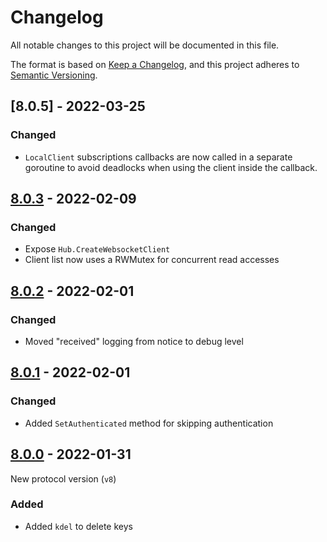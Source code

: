 # Changelog

All notable changes to this project will be documented in this file.

The format is based on [Keep a Changelog](https://keepachangelog.com/en/1.0.0/),
and this project adheres to [Semantic Versioning](https://semver.org/spec/v2.0.0.html).

## [8.0.5] - 2022-03-25

### Changed

- `LocalClient` subscriptions callbacks are now called in a separate goroutine to avoid deadlocks when using the client inside the callback.

## [8.0.3] - 2022-02-09

### Changed

- Expose `Hub.CreateWebsocketClient`
- Client list now uses a RWMutex for concurrent read accesses

## [8.0.2] - 2022-02-01

### Changed

- Moved "received" logging from notice to debug level

## [8.0.1] - 2022-02-01

### Changed

- Added `SetAuthenticated` method for skipping authentication

## [8.0.0] - 2022-01-31

New protocol version (`v8`)

### Added

- Added `kdel` to delete keys

[current]: https://github.com/strimertul/kilovolt/compare/v8.0.3...HEAD
[8.0.4]: https://github.com/strimertul/kilovolt/compare/v8.0.3...v8.0.4
[8.0.3]: https://github.com/strimertul/kilovolt/compare/v8.0.2...v8.0.3
[8.0.2]: https://github.com/strimertul/kilovolt/compare/v8.0.1...v8.0.2
[8.0.1]: https://github.com/strimertul/kilovolt/compare/v8.0.0...v8.0.1
[8.0.0]: https://github.com/strimertul/kilovolt/compare/v7.2.4...v8.0.0
